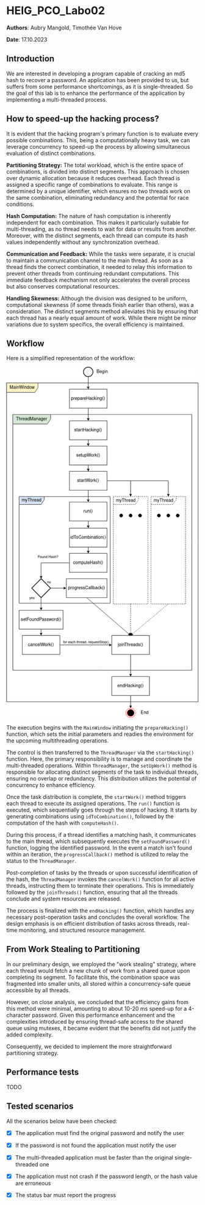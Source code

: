 # HEIG_PCO_Labo02

**Authors**: Aubry Mangold, Timothée Van Hove

**Date**: 17.10.2023



## Introduction

We are interested in developing a program capable of cracking an md5 hash to recover a password. An application has been provided to us, but suffers from some performance shortcomings, as it is single-threaded. So the goal of this lab is to enhance the performance of the application by implementing a multi-threaded process.



## How to speed-up the hacking process?

It is evident that the hacking program's primary function is to evaluate every possible combinations. This, being a computationally heavy task, we can leverage concurrency to speed-up the process by allowing simultaneous evaluation of distinct combinations.

**Partitioning Strategy:** The total workload, which is the entire space of combinations, is divided into distinct segments. This approach is chosen over dynamic allocation because it reduces overhead. Each thread is assigned a specific range of combinations to evaluate. This range is determined by a unique identifier, which ensures no two threads work on the same combination, eliminating redundancy and the potential for race conditions.

**Hash Computation:** The nature of hash computation is inherently independent for each combination. This makes it particularly suitable for multi-threading, as no thread needs to wait for data or results from another. Moreover, with the distinct segments, each thread can compute its hash values independently without any synchronization overhead.

**Communication and Feedback:** While the tasks were separate, it is crucial to maintain a communication channel to the main thread. As soon as a thread finds the correct combination, it needed to relay this information to prevent other threads from continuing redundant computations. This immediate feedback mechanism not only accelerates the overall process but also conserves computational resources.

**Handling Skewness:** Although the division was designed to be uniform, computational skewness (if some threads finish earlier than others), was a consideration. The distinct segments method alleviates this by ensuring that each thread has a nearly equal amount of work. While there might be minor variations due to system specifics, the overall efficiency is maintained.



## Workflow

Here is a simplified representation of the workflow:

![](figures/process_diagram.png)



The execution begins with the `MainWindow` initiating the `prepareHacking()` function, which sets the initial parameters and readies the environment for the upcoming multithreading operations.

The control is then transferred to the `ThreadManager` via the `startHacking()` function. Here, the primary responsibility is to manage and coordinate the multi-threaded operations. Within `ThreadManager`, the `setUpWork()` method is responsible for allocating distinct segments of the task to individual threads, ensuring no overlap or redundancy. This distribution utilizes the potential of concurrency to enhance efficiency.

Once the task distribution is complete, the `startWork()` method triggers each thread to execute its assigned operations. The `run()` function is executed, which sequentially goes through the steps of hacking. It starts by generating combinations using `idToCombination()`, followed by the computation of the hash with `computeHash()`.

During this process, if a thread identifies a matching hash, it communicates to the main thread, which subsequently executes the `setFoundPassword()` function, logging the identified password. In the event a match isn't found within an iteration, the `progressCallback()` method is utilized to relay the status to the `ThreadManager`.

Post-completion of tasks by the threads or upon successful identification of the hash, the `ThreadManager` invokes the `cancelWork()` function for all active threads, instructing them to terminate their operations. This is immediately followed by the `joinThreads()` function, ensuring that all the threads conclude and system resources are released.

The process is finalized with the `endHacking()` function, which handles any necessary post-operation tasks and concludes the overall workflow. The design emphasis is on efficient distribution of tasks across threads, real-time monitoring, and structured resource management.



## From Work Stealing to Partitioning

In our preliminary design, we employed the "work stealing" strategy, where each thread would fetch a new chunk of work from a shared queue upon completing its segment. To facilitate this, the combination space was fragmented into smaller units, all stored within a concurrency-safe queue accessible by all threads.

However, on close analysis, we concluded that the efficiency gains from this method were minimal, amounting to about 10-20 ms speed-up for a 4-character password. Given this performance enhancement and the complexities introduced by ensuring thread-safe access to the shared queue using mutexes, it became evident that the benefits did not justify the added complexity.

Consequently, we decided to implement the more straightforward partitioning strategy.



## Performance tests

TODO



## Tested scenarios

All the scenarios below have been checked:

- [x] The application must find the original password and notify the user
- [x] If the password is not found the application must notify the user
- [x] The multi-threaded application must be faster than the original single-threaded one
- [x] The application must not crash if the password length, or the hash value are erroneous
- [x] The status bar must report the progress

